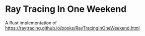 # Ray Tracing In One Weekend
A Rust implementation of https://raytracing.github.io/books/RayTracingInOneWeekend.html
